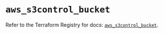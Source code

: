 # `aws_s3control_bucket`

Refer to the Terraform Registry for docs: [`aws_s3control_bucket`](https://registry.terraform.io/providers/hashicorp/aws/3.76.1/docs/resources/s3control_bucket).
